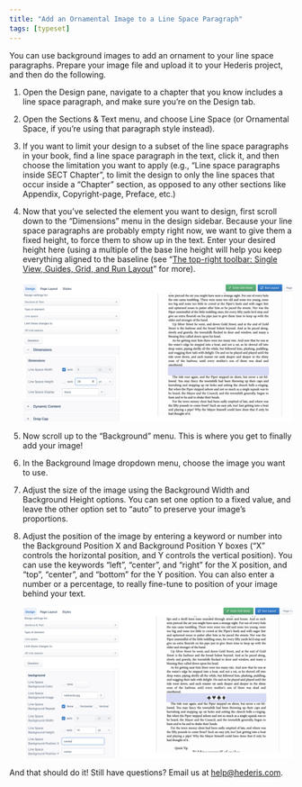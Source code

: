 ```yaml
---
title: "Add an Ornamental Image to a Line Space Paragraph"
tags: [typeset]
---
```

 
<html><body><section data-type="chapter" class="hsecchapter" data-hederis-type="hsecchapter" id="line-space-ornament" data-pi-attrs="id: line-space-ornament; data-tags: typeset;" role="doc-chapter" data-tags="typeset" data-author-name=" " data-book-title=" " title="Add an Ornamental Image to a Line Space Paragraph"><p class="hblkp" data-hederis-type="hblkp" id="pgPqnJTv5">You can use background images to add an ornament to your line space paragraphs. Prepare your image file and upload it to your Hederis project, and then do the following.</p><ol class="hwprnumlist" data-hederis-type="hwprnumlist" id="psjI9NOAv"><li class="hblkoli" data-hederis-type="hblkoli" id="liff9TPlZU"><p class="hblkoli" data-hederis-type="hblklip" id="pvQbd5LVM">Open the Design pane, navigate to a chapter that you know includes a line space paragraph, and make sure you&#8217;re on the Design tab.</p></li><li class="hblkoli" data-hederis-type="hblkoli" id="liPVsYd5rd"><p class="hblkoli" data-hederis-type="hblklip" id="pvwfvby08">Open the Sections &amp; Text menu, and choose Line Space (or Ornamental Space, if you&#8217;re using that paragraph style instead).</p></li><li class="hblkoli" data-hederis-type="hblkoli" id="liqtm0nXk1"><p class="hblkoli" data-hederis-type="hblklip" id="pCi3gX9QS">If you want to limit your design to a subset of the line space paragraphs in your book, find a line space paragraph in the text, click it, and then choose the limitation you want to apply (e.g., &#8220;Line space paragraphs inside SECT Chapter&#8221;, to limit the design to only the line spaces that occur inside a &#8220;Chapter&#8221; section, as opposed to any other sections like Appendix, Copyright-page, Preface, etc.)</p></li><li class="hblkoli" data-hederis-type="hblkoli" id="lidwRFiAch"><p class="hblkoli" data-hederis-type="hblklip" id="pFyS4TXrv">Now that you&#8217;ve selected the element you want to design, first scroll down to the &#8220;Dimensions&#8221; menu in the design sidebar. Because your line space paragraphs are probably empty right now, we want to give them a fixed height, to force them to show up in the text. Enter your desired height here (using a multiple of the base line height will help you keep everything aligned to the baseline (see &#8220;<a href="{% link _docs/typeset-view-toolbar.md %}" data-hederis-type="hspana" id="pUtq7lULV"><span class="Hyperlink" data-hederis-type="hspnspan" id="pKjE6DUhd">The top-right toolbar: Single View, Guides, Grid, and Run Layout</span></a>&#8221; for more).</p><img data-hederis-type="hblkimg" class="hblkimg" id="p8jHNm6pC" src="/images/linespace_height.png" data-img-src="/images/linespace_height.png"/></li><li class="hblkoli" data-hederis-type="hblkoli" id="liJBVzCK0y"><p class="hblkoli" data-hederis-type="hblklip" id="pfdx090IK">Now scroll up to the &#8220;Background&#8221; menu. This is where you get to finally add your image!</p></li><li class="hblkoli" data-hederis-type="hblkoli" id="likYEzPy8w"><p class="hblkoli" data-hederis-type="hblklip" id="pBrfwlmfT">In the Background Image dropdown menu, choose the image you want to use.</p></li><li class="hblkoli" data-hederis-type="hblkoli" id="lioA3cE54s"><p class="hblkoli" data-hederis-type="hblklip" id="pWVG8lalN">Adjust the size of the image using the Background Width and Background Height options. You can set one option to a fixed value, and leave the other option set to &#8220;auto&#8221; to preserve your image&#8217;s proportions.</p></li><li class="hblkoli" data-hederis-type="hblkoli" id="liasONxwHH"><p class="hblkoli" data-hederis-type="hblklip" id="pnpGaZ3Nz">Adjust the position of the image by entering a keyword or number into the Background Position X and Background Position Y boxes (&#8220;X&#8221; controls the horizontal position, and Y controls the vertical position). You can use the keywords &#8220;left&#8221;, &#8220;center&#8221;, and &#8220;right&#8221; for the X position, and &#8220;top&#8221;, &#8220;center&#8221;, and &#8220;bottom&#8221; for the Y position. You can also enter a number or a percentage, to really fine-tune to position of your image behind your text.</p><img data-hederis-type="hblkimg" class="hblkimg" id="pHrS26adG" src="/images/linespace_done.png" data-img-src="/images/linespace_done.png"/></li></ol><p class="hblkp" data-hederis-type="hblkp" id="pTw2Fbg7g">And that should do it! Still have questions? Email us at <a href="mailto:help@hederis.com" data-hederis-type="hspana" id="pdB2FEmFm"><span class="Hyperlink" data-hederis-type="hspnspan" id="psVuzSm9R">help@hederis.com</span></a>. </p></section></body></html>
